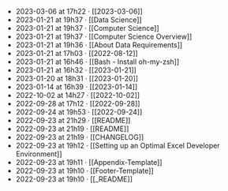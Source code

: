 - 2023-03-06 at 17h22 · [[2023-03-06]]
- 2023-01-21 at 19h37 · [[Data Science]]
- 2023-01-21 at 19h37 · [[Computer Science]]
- 2023-01-21 at 19h37 · [[Computer Science Overview]]
- 2023-01-21 at 19h36 · [[About Data Requirements]]
- 2023-01-21 at 17h03 · [[2022-08-12]]
- 2023-01-21 at 16h46 · [[Bash - Install oh-my-zsh]]
- 2023-01-21 at 16h32 · [[2023-01-21]]
- 2023-01-20 at 18h31 · [[2023-01-20]]
- 2023-01-14 at 16h39 · [[2023-01-14]]
- 2022-10-02 at 14h27 · [[2022-10-02]]
- 2022-09-28 at 17h12 · [[2022-09-28]]
- 2022-09-24 at 19h53 · [[2022-09-24]]
- 2022-09-23 at 21h29 · [[README]]
- 2022-09-23 at 21h19 · [[README]]
- 2022-09-23 at 21h19 · [[CHANGELOG]]
- 2022-09-23 at 19h12 · [[Setting up an Optimal Excel Developer Environment]]
- 2022-09-23 at 19h11 · [[Appendix-Template]]
- 2022-09-23 at 19h10 · [[Footer-Template]]
- 2022-09-23 at 19h10 · [[_README]]

